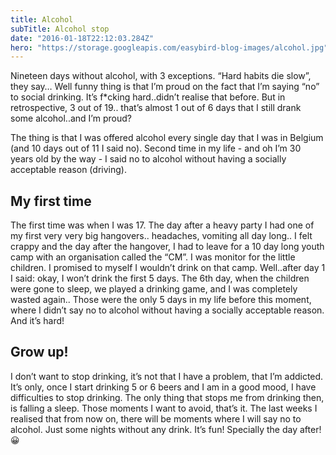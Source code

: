 ```yaml
---
title: Alcohol
subTitle: Alcohol stop
date: "2016-01-18T22:12:03.284Z"
hero: "https://storage.googleapis.com/easybird-blog-images/alcohol.jpg"
---
```

Nineteen days without alcohol, with 3 exceptions. “Hard habits die slow”, they say… Well funny thing is that I’m proud on the fact that I’m saying “no” to social drinking. It’s f\*cking hard..didn’t realise that before. But in retrospective, 3 out of 19.. that’s almost 1 out of 6 days that I still drank some alcohol..and I’m proud? 

The thing is that I was offered alcohol every single day that I was in Belgium (and 10 days out of 11 I said no). Second time in my life - and oh I’m 30 years old by the way - I said no to alcohol without having a socially acceptable reason (driving).

## My first time

The first time was when I was 17. The day after a heavy party I had one of my first very very big hangovers.. headaches, vomiting all day long.. I felt crappy and the day after the hangover, I had to leave for a 10 day long youth camp with an organisation called the “CM”. I was monitor for the little children. I promised to myself I wouldn’t drink on that camp. Well..after day 1 I said: okay, I won’t drink the first 5 days. The 6th day, when the children were gone to sleep, we played a drinking game, and I was completely wasted again.. Those were the only 5 days in my life before this moment, where I didn’t say no to alcohol without having a socially acceptable reason. And it’s hard!

## Grow up!

I don’t want to stop drinking, it’s not that I have a problem, that I’m addicted. It’s only, once I start drinking 5 or 6 beers and I am in a good mood, I have difficulties to stop drinking. The only thing that stops me from drinking then, is falling a sleep. Those moments I want to avoid, that’s it. The last weeks I realised that from now on, there will be moments where I will say no to alcohol. Just some nights without any drink. It’s fun! Specially the day after! 😀